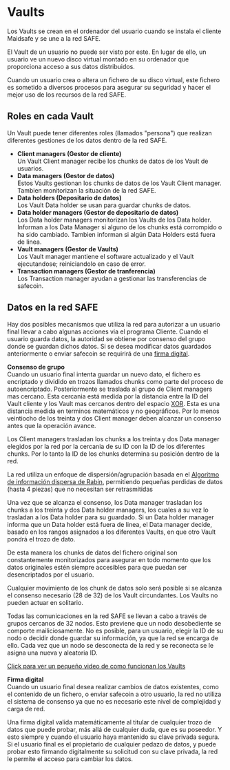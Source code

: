 # Vaults
Los Vaults se crean en el ordenador del usuario cuando se instala el cliente Maidsafe y se une a la red SAFE.

El Vault de un usuario no puede ser visto por este. En lugar de ello, un usuario ve un nuevo disco virtual montado en su ordenador que proporciona acceso a sus datos distribuidos.

Cuando un usuario crea o altera un fichero de su disco virtual, este fichero es sometido a diversos procesos para asegurar su seguridad y hacer el mejor uso de los recursos de la red SAFE.

## Roles en cada Vault
Un Vault puede tener diferentes roles (llamados "persona") que realizan diferentes gestiones de los datos dentro de la red SAFE.
* **Client managers (Gestor de cliente)**<br/>
Un Vault Client manager recibe los chunks de datos de los Vault de usuarios.
* **Data managers (Gestor de datos)**<br/>
Estos Vaults gestionan los chunks de datos de los Vault Client manager. Tambien monitorizan la situación de la red SAFE.
* **Data holders (Depositario de datos)**<br/>
Los Vault Data holder se usan para guardar chunks de datos.
* **Data holder managers (Gestor de depositario de datos)**<br/>
Los Data holder managers monitorizan los Vaults de los Data holder. Informan a los Data Manager si alguno de los chunks está corrompido o ha sido cambiado. Tambien informan si algún Data Holders está fuera de linea.
* **Vault managers (Gestor de Vaults)**<br/>
Los Vault manager mantiene el software actualizado y el Vault ejecutandose; reiniciandolo en caso de error.
* **Transaction managers (Gestor de tranferencia)**<br/>
Los Transaction manager ayudan a gestionar las transferencias de safecoin.

## Datos en la red SAFE

Hay dos posibles mecanismos que utiliza la red para autorizar a un usuario final llevar a cabo algunas acciones via el programa Cliente. Cuando el usuario guarda datos, la autoridad se obtiene por consenso del grupo donde se guardan dichos datos. Si se desea modificar datos guardados anteriormente o enviar safecoin se requirirá de una [firma digital](http://es.wikipedia.org/wiki/Firma_digital).

**Consenso de grupo**<br/>
Cuando un usuario final intenta guardar un nuevo dato, el fichero es encriptado y dividido en trozos llamados chunks como parte del proceso de autoencriptado. Posteriormente se traslada al grupo de Client managers mas cercano. Esta cercania está medida por la distancia entre la ID del Vault cliente y los Vault mas cercanos dentro del espacio [XOR](http://es.wikipedia.org/wiki/Disyunci%C3%B3n_exclusiva). Esta es una distancia medida en terminos matemáticos y no geográficos. Por lo menos veintiocho de los treinta y dos Client manager deben alcanzar un consenso antes que la operación avance.

Los Client managers trasladan los chunks a los treinta y dos Data manager elegidos por la red por la cercania de su ID con la ID de los diferentes chunks. Por lo tanto la ID de los chunks determina su posición dentro de la red.

La red utiliza un enfoque de dispersión/agrupación basada en el [Algoritmo de información dispersa de Rabin](http://people.seas.harvard.edu/~salil/rabin2011-slides/rabin2011-mitzenmacher.pdf), permitiendo pequeñas perdidas de datos (hasta 4 piezas) que no necesitan ser retrasmitidas

Una vez que se alcanza el consenso, los Data manager trasladan los chunks a los treinta y dos Data holder managers, los cuales a su vez lo trasladan a los Data holder para su guardado. Si un Data holder manager informa que un Data holder está fuera de linea, el Data manager decide, basado en los rangos asignados a los diferentes Vaults, en que otro Vault pondrá el trozo de dato.

De esta manera los chunks de datos del fichero original son constantemente monitorizados para asegurar en todo momento que los datos originales estén siempre accesibles para que puedan ser desencriptados por el usuario.

Cualquier movimiento de los chunk de datos solo será posible si se alcanza el consenso necesario (28 de 32) de los Vault circundantes. Los Vaults no pueden actuar en solitario.

Todas las comunicaciones en la red SAFE se llevan a cabo a través de grupos cercanos de 32 nodos. Esto previene que un nodo desobediente se comporte mailiciosamente. No es posible, para un usuario, elegir la ID de su nodo o decidir donde guardar su información, ya que la red se encarga de ello. Cada vez que un nodo se desconecta de la red y se reconecta se le asigna una nueva y aleatoria ID.

[Click para ver un pequeño video de como funcionan los Vaults](https://www.youtube.com/watch?v=txvKSeCaEP0)

**Firma digital**<br/>
Cuando un usuario final desea realizar cambios de datos existentes, como el contenido de un fichero, o enviar safecoin a otro usuario, la red no utiliza el sistema de consenso ya que no es necesarío este nivel de complejidad y carga de red.

Una firma digital valida matemáticamente al titular de cualquier trozo de datos que puede probar, más allá de cualquier duda, que es su poseedor. Y esto siempre y cuando el usuario haya mantenido su clave privada segura. Si el usuario final es el propietario de cualquier pedazo de datos, y puede probar esto firmando digitalmente su solicitud con su clave privada, la red le permite el acceso para cambiar los datos.

